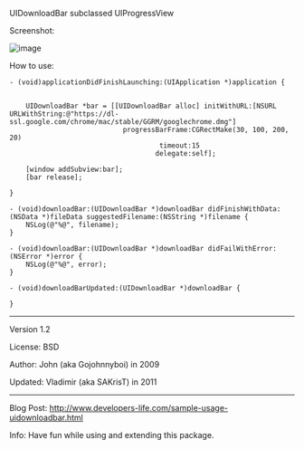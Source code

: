 UIDownloadBar subclassed UIProgressView

Screenshot:

![image](https://raw.github.com/sakrist/UIDownloadBar/master/4.png)

How to use:

```
- (void)applicationDidFinishLaunching:(UIApplication *)application {
    
    
	UIDownloadBar *bar = [[UIDownloadBar alloc] initWithURL:[NSURL URLWithString:@"https://dl-ssl.google.com/chrome/mac/stable/GGRM/googlechrome.dmg"]
							progressBarFrame:CGRectMake(30, 100, 200, 20)
									 timeout:15 
									delegate:self];

	[window addSubview:bar];
	[bar release];

}

- (void)downloadBar:(UIDownloadBar *)downloadBar didFinishWithData:(NSData *)fileData suggestedFilename:(NSString *)filename {
	NSLog(@"%@", filename);
}

- (void)downloadBar:(UIDownloadBar *)downloadBar didFailWithError:(NSError *)error {
	NSLog(@"%@", error);
}

- (void)downloadBarUpdated:(UIDownloadBar *)downloadBar {

}
```

---

Version 1.2

License: BSD

Author: John (aka Gojohnnyboi) in 2009

Updated: Vladimir (aka SAKrisT) in 2011

- - - 

Blog Post: http://www.developers-life.com/sample-usage-uidownloadbar.html

Info:
Have fun while using and extending this package.
